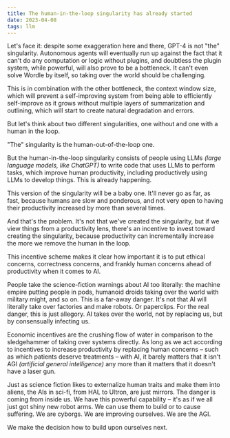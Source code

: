 ```yaml
---
title: The human-in-the-loop singularity has already started
date: 2023-04-08
tags: llm
---
```


Let's face it: despite some exaggeration here and there, GPT-4 is not "the" singularity. Autonomous agents will eventually run up against the fact that it can't do any computation or logic without plugins, and doubtless the plugin system, while powerful, will also prove to be a bottleneck. It can't even solve Wordle by itself, so taking over the world should be challenging.

This is in combination with the other bottleneck, the context window size, which will prevent a self-improving system from being able to efficiently self-improve as it grows without multiple layers of summarization and outlining, which will start to create natural degradation and errors.

But let's think about two different singularities, one without and one with a human in the loop.

"The" singularity is the human-out-of-the-loop one.

But the human-in-the-loop singularity consists of people using LLMs _(large language models, like ChatGPT)_ to write code that uses LLMs to perform tasks, which improve human productivity, including productively using LLMs to develop things. This is already happening.

This version of the singularity will be a baby one. It'll never go as far, as fast, because humans are slow and ponderous, and not very open to having their productivity increased by more than several times.

And that's the problem. It's not that we've created the singularity, but if we view things from a productivity lens, there's an incentive to invest toward creating the singularity, because productivity can incrementally increase the more we remove the human in the loop.

This incentive scheme makes it clear how important it is to put ethical concerns, correctness concerns, and frankly human concerns ahead of productivity when it comes to AI.

People take the science-fiction warnings about AI too literally: the machine empire putting people in pods, humanoid droids taking over the world with military might, and so on. This is a far-away danger. It's not that AI will literally take over factories and make robots. Or paperclips. For the real danger, this is just allegory. AI takes over the world, not by replacing us, but by consensually infecting us.

Economic incentives are the crushing flow of water in comparison to the sledgehammer of taking over systems directly. As long as we act according to incentives to increase productivity by replacing human concerns – such as which patients deserve treatments – with AI, it barely matters that it isn't AGI _(artificial general intelligence)_ any more than it matters that it doesn't have a laser gun.

Just as science fiction likes to externalize human traits and make them into aliens, the AIs in sci-fi, from HAL to Ultron, are just mirrors. The danger is coming from inside us. We have this powerful capability – it's as if we all just got shiny new robot arms. We can use them to build or to cause suffering. We are cyborgs. We are improving ourselves. We are the AGI.

We make the decision how to build upon ourselves next.
